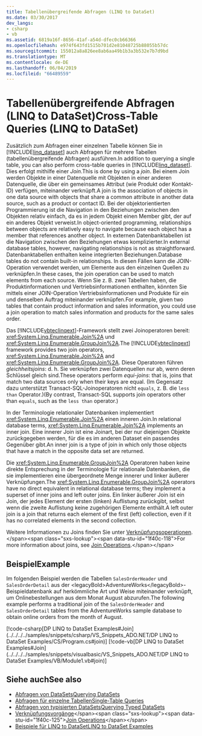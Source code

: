 ```yaml
---
title: Tabellenübergreifende Abfragen (LINQ to DataSet)
ms.date: 03/30/2017
dev_langs:
- csharp
- vb
ms.assetid: 6819a16f-8656-41af-a54d-dfec0cb66366
ms.openlocfilehash: e974f643fd1515b701d2e81048725b88055b57dc
ms.sourcegitcommit: 155012a8a826ee8ab6aa49b1b3a3b532e7b7d9bd
ms.translationtype: MT
ms.contentlocale: de-DE
ms.lasthandoff: 06/04/2019
ms.locfileid: "66489559"
---
```

# <a name="cross-table-queries-linq-to-dataset"></a><span data-ttu-id="1f40c-102">Tabellenübergreifende Abfragen (LINQ to DataSet)</span><span class="sxs-lookup"><span data-stu-id="1f40c-102">Cross-Table Queries (LINQ to DataSet)</span></span>
<span data-ttu-id="1f40c-103">Zusätzlich zum Abfragen einer einzelnen Tabelle können Sie in [!INCLUDE[linq_dataset](../../../../includes/linq-dataset-md.md)] auch Abfragen für mehrere Tabellen (tabellenübergreifende Abfragen) ausführen.</span><span class="sxs-lookup"><span data-stu-id="1f40c-103">In addition to querying a single table, you can also perform cross-table queries in [!INCLUDE[linq_dataset](../../../../includes/linq-dataset-md.md)].</span></span> <span data-ttu-id="1f40c-104">Dies erfolgt mithilfe einer *Join*.</span><span class="sxs-lookup"><span data-stu-id="1f40c-104">This is done by using a *join*.</span></span> <span data-ttu-id="1f40c-105">Bei einem Join werden Objekte in einer Datenquelle mit Objekten in einer anderen Datenquelle, die über ein gemeinsames Attribut (wie Produkt oder Kontakt-ID) verfügen, miteinander verknüpft.</span><span class="sxs-lookup"><span data-stu-id="1f40c-105">A join is the association of objects in one data source with objects that share a common attribute in another data source, such as a product or contact ID.</span></span> <span data-ttu-id="1f40c-106">Bei der objektorientierten Programmierung ist die Navigation in den Beziehungen zwischen den Objekten relativ einfach, da es in jedem Objekt einen Member gibt, der auf ein anderes Objekt verweist.</span><span class="sxs-lookup"><span data-stu-id="1f40c-106">In object-oriented programming, relationships between objects are relatively easy to navigate because each object has a member that references another object.</span></span> <span data-ttu-id="1f40c-107">In externen Datenbanktabellen ist die Navigation zwischen den Beziehungen etwas komplizierter.</span><span class="sxs-lookup"><span data-stu-id="1f40c-107">In external database tables, however, navigating relationships is not as straightforward.</span></span> <span data-ttu-id="1f40c-108">Datenbanktabellen enthalten keine integrierten Beziehungen.</span><span class="sxs-lookup"><span data-stu-id="1f40c-108">Database tables do not contain built-in relationships.</span></span> <span data-ttu-id="1f40c-109">In diesen Fällen kann die JOIN-Operation verwendet werden, um Elemente aus den einzelnen Quellen zu verknüpfen.</span><span class="sxs-lookup"><span data-stu-id="1f40c-109">In these cases, the join operation can be used to match elements from each source.</span></span> <span data-ttu-id="1f40c-110">Wenn Sie z. B. zwei Tabellen haben, die Produktinformationen und Vertriebsinformationen enthalten, könnten Sie mittels einer JOIN-Operation Vertriebsinformationen und Produkte für ein und denselben Auftrag miteinander verknüpfen.</span><span class="sxs-lookup"><span data-stu-id="1f40c-110">For example, given two tables that contain product information and sales information, you could use a join operation to match sales information and products for the same sales order.</span></span>  
  
 <span data-ttu-id="1f40c-111">Das [!INCLUDE[vbteclinqext](../../../../includes/vbteclinqext-md.md)]-Framework stellt zwei Joinoperatoren bereit: <xref:System.Linq.Enumerable.Join%2A> und <xref:System.Linq.Enumerable.GroupJoin%2A>.</span><span class="sxs-lookup"><span data-stu-id="1f40c-111">The [!INCLUDE[vbteclinqext](../../../../includes/vbteclinqext-md.md)] framework provides two join operators, <xref:System.Linq.Enumerable.Join%2A> and <xref:System.Linq.Enumerable.GroupJoin%2A>.</span></span> <span data-ttu-id="1f40c-112">Diese Operatoren führen *gleichheitsjoins*: d. h. Sie verknüpfen zwei Datenquellen nur ab, wenn deren Schlüssel gleich sind.</span><span class="sxs-lookup"><span data-stu-id="1f40c-112">These operators perform *equi-joins*: that is, joins that match two data sources only when their keys are equal.</span></span> <span data-ttu-id="1f40c-113">(Im Gegensatz dazu unterstützt Transact-SQL-Joinoperatoren nicht `equals`, z. B. die `less than` Operator.)</span><span class="sxs-lookup"><span data-stu-id="1f40c-113">(By contrast, Transact-SQL supports join operators other than `equals`, such as the `less than` operator.)</span></span>  
  
 <span data-ttu-id="1f40c-114">In der Terminologie relationaler Datenbanken implementiert <xref:System.Linq.Enumerable.Join%2A> einen inneren Join.</span><span class="sxs-lookup"><span data-stu-id="1f40c-114">In relational database terms, <xref:System.Linq.Enumerable.Join%2A> implements an inner join.</span></span> <span data-ttu-id="1f40c-115">Eine innerer Join ist eine Joinart, bei der nur diejenigen Objekte zurückgegeben werden, für die es im anderen Dataset ein passendes Gegenüber gibt.</span><span class="sxs-lookup"><span data-stu-id="1f40c-115">An inner join is a type of join in which only those objects that have a match in the opposite data set are returned.</span></span>  
  
 <span data-ttu-id="1f40c-116">Die <xref:System.Linq.Enumerable.GroupJoin%2A> Operatoren haben keine direkte Entsprechung in der Terminologie für relationale Datenbanken, die sie implementieren eine übergeordnete Menge innerer und linker äußerer Verknüpfungen.</span><span class="sxs-lookup"><span data-stu-id="1f40c-116">The <xref:System.Linq.Enumerable.GroupJoin%2A> operators have no direct equivalent in relational database terms; they implement a superset of inner joins and left outer joins.</span></span> <span data-ttu-id="1f40c-117">Ein linker äußerer Join ist ein Join, der jedes Element der ersten (linken) Auflistung zurückgibt, selbst wenn die zweite Auflistung keine zugehörigen Elemente enthält.</span><span class="sxs-lookup"><span data-stu-id="1f40c-117">A left outer join is a join that returns each element of the first (left) collection, even if it has no correlated elements in the second collection.</span></span>  
  
 <span data-ttu-id="1f40c-118">Weitere Informationen zu Joins finden Sie unter [Verknüpfungsoperationen](https://docs.microsoft.com/previous-versions/visualstudio/visual-studio-2013/bb397908(v=vs.120)).</span><span class="sxs-lookup"><span data-stu-id="1f40c-118">For more information about joins, see [Join Operations](https://docs.microsoft.com/previous-versions/visualstudio/visual-studio-2013/bb397908(v=vs.120)).</span></span>  
  
## <a name="example"></a><span data-ttu-id="1f40c-119">Beispiel</span><span class="sxs-lookup"><span data-stu-id="1f40c-119">Example</span></span>  
 <span data-ttu-id="1f40c-120">Im folgenden Beispiel werden die Tabellen `SalesOrderHeader` und `SalesOrderDetail` aus der &lt;legacyBold&gt;AdventureWorks&lt;/legacyBold&gt;-Beispieldatenbank auf herkömmliche Art und Weise miteinander verknüpft, um Onlinebestellungen aus dem Monat August abzurufen.</span><span class="sxs-lookup"><span data-stu-id="1f40c-120">The following example performs a traditional join of the `SalesOrderHeader` and `SalesOrderDetail` tables from the AdventureWorks sample database to obtain online orders from the month of August.</span></span>  
  
 [!code-csharp[DP LINQ to DataSet Examples#Join](../../../../samples/snippets/csharp/VS_Snippets_ADO.NET/DP LINQ to DataSet Examples/CS/Program.cs#join)]
 [!code-vb[DP LINQ to DataSet Examples#Join](../../../../samples/snippets/visualbasic/VS_Snippets_ADO.NET/DP LINQ to DataSet Examples/VB/Module1.vb#join)]  
  
## <a name="see-also"></a><span data-ttu-id="1f40c-121">Siehe auch</span><span class="sxs-lookup"><span data-stu-id="1f40c-121">See also</span></span>

- [<span data-ttu-id="1f40c-122">Abfragen von DataSets</span><span class="sxs-lookup"><span data-stu-id="1f40c-122">Querying DataSets</span></span>](../../../../docs/framework/data/adonet/querying-datasets-linq-to-dataset.md)
- [<span data-ttu-id="1f40c-123">Abfragen für einzelne Tabellen</span><span class="sxs-lookup"><span data-stu-id="1f40c-123">Single-Table Queries</span></span>](../../../../docs/framework/data/adonet/single-table-queries-linq-to-dataset.md)
- [<span data-ttu-id="1f40c-124">Abfragen von typisierten DataSets</span><span class="sxs-lookup"><span data-stu-id="1f40c-124">Querying Typed DataSets</span></span>](../../../../docs/framework/data/adonet/querying-typed-datasets.md)
- <span data-ttu-id="1f40c-125">[Verknüpfungsvorgänge](https://docs.microsoft.com/previous-versions/visualstudio/visual-studio-2013/bb397908(v=vs.120))</span><span class="sxs-lookup"><span data-stu-id="1f40c-125">[Join Operations](https://docs.microsoft.com/previous-versions/visualstudio/visual-studio-2013/bb397908(v=vs.120))</span></span>
- [<span data-ttu-id="1f40c-126">Beispiele für LINQ to DataSet</span><span class="sxs-lookup"><span data-stu-id="1f40c-126">LINQ to DataSet Examples</span></span>](../../../../docs/framework/data/adonet/linq-to-dataset-examples.md)
